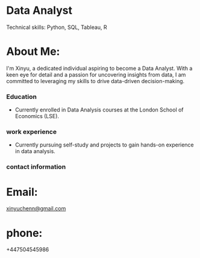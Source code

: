 # Data Analyst 

Technical skills: Python, SQL, Tableau, R

# About Me:
I'm Xinyu, a dedicated individual aspiring to become a Data Analyst. With a keen eye for detail and a passion for uncovering insights from data, I am committed to leveraging my skills to drive data-driven decision-making.

### Education 
- Currently enrolled in Data Analysis courses at the London School of Economics (LSE).

### work experience
- Currently pursuing self-study and projects to gain hands-on experience in data analysis.

### contact information
# Email: 
xinyuchenn@gmail.com

# phone:
+447504545986


